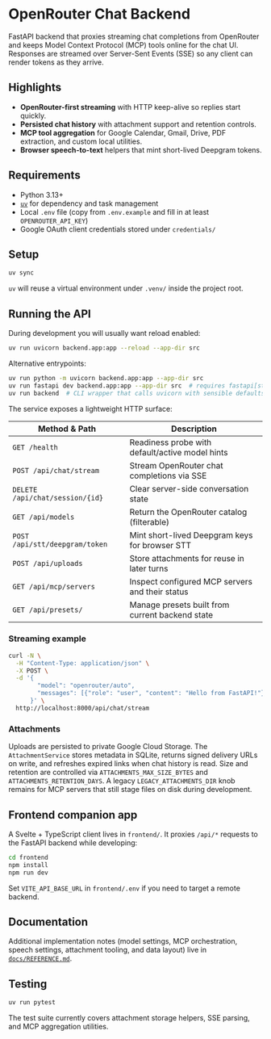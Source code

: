 # OpenRouter Chat Backend

FastAPI backend that proxies streaming chat completions from OpenRouter and keeps
Model Context Protocol (MCP) tools online for the chat UI. Responses are streamed
over Server-Sent Events (SSE) so any client can render tokens as they arrive.

## Highlights

- **OpenRouter-first streaming** with HTTP keep-alive so replies start quickly.
- **Persisted chat history** with attachment support and retention controls.
- **MCP tool aggregation** for Google Calendar, Gmail, Drive, PDF extraction, and
  custom local utilities.
- **Browser speech-to-text** helpers that mint short-lived Deepgram tokens.

## Requirements

- Python 3.13+
- [`uv`](https://github.com/astral-sh/uv) for dependency and task management
- Local `.env` file (copy from `.env.example` and fill in at least
  `OPENROUTER_API_KEY`)
- Google OAuth client credentials stored under `credentials/`

## Setup

```bash
uv sync
```

`uv` will reuse a virtual environment under `.venv/` inside the project root.

## Running the API

During development you will usually want reload enabled:

```bash
uv run uvicorn backend.app:app --reload --app-dir src
```

Alternative entrypoints:

```bash
uv run python -m uvicorn backend.app:app --app-dir src
uv run fastapi dev backend.app:app --app-dir src  # requires fastapi[standard]
uv run backend  # CLI wrapper that calls uvicorn with sensible defaults
```

The service exposes a lightweight HTTP surface:

| Method & Path | Description |
|---------------|-------------|
| `GET /health` | Readiness probe with default/active model hints |
| `POST /api/chat/stream` | Stream OpenRouter chat completions via SSE |
| `DELETE /api/chat/session/{id}` | Clear server-side conversation state |
| `GET /api/models` | Return the OpenRouter catalog (filterable) |
| `POST /api/stt/deepgram/token` | Mint short-lived Deepgram keys for browser STT |
| `POST /api/uploads` | Store attachments for reuse in later turns |
| `GET /api/mcp/servers` | Inspect configured MCP servers and their status |
| `GET /api/presets/` | Manage presets built from current backend state |

### Streaming example

```bash
curl -N \
  -H "Content-Type: application/json" \
  -X POST \
  -d '{
        "model": "openrouter/auto",
        "messages": [{"role": "user", "content": "Hello from FastAPI!"}]
      }' \
  http://localhost:8000/api/chat/stream
```

### Attachments

Uploads are persisted to private Google Cloud Storage. The `AttachmentService`
stores metadata in SQLite, returns signed delivery URLs on write, and refreshes
expired links when chat history is read. Size and retention are controlled via
`ATTACHMENTS_MAX_SIZE_BYTES` and `ATTACHMENTS_RETENTION_DAYS`. A legacy
`LEGACY_ATTACHMENTS_DIR` knob remains for MCP servers that still stage files on
disk during development.

## Frontend companion app

A Svelte + TypeScript client lives in `frontend/`. It proxies `/api/*` requests
to the FastAPI backend while developing:

```bash
cd frontend
npm install
npm run dev
```

Set `VITE_API_BASE_URL` in `frontend/.env` if you need to target a remote
backend.

## Documentation

Additional implementation notes (model settings, MCP orchestration, speech
settings, attachment tooling, and data layout) live in
[`docs/REFERENCE.md`](docs/REFERENCE.md).

## Testing

```bash
uv run pytest
```

The test suite currently covers attachment storage helpers, SSE parsing, and MCP
aggregation utilities.
